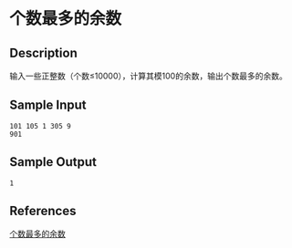 # 个数最多的余数

## Description

输入一些正整数（个数≤10000），计算其模100的余数，输出个数最多的余数。

## Sample Input

```
101 105 1 305 9
901
```

## Sample Output

```
1
```

## References

[个数最多的余数](http://cpp.zjut.edu.cn/ShowProblem.aspx?ShowID=1060)
